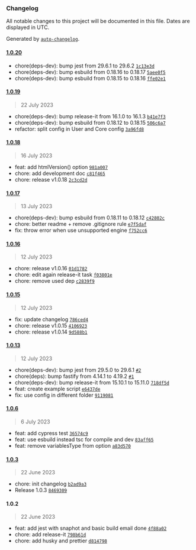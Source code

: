 ### Changelog

All notable changes to this project will be documented in this file. Dates are displayed in UTC.

Generated by [`auto-changelog`](https://github.com/CookPete/auto-changelog).

#### [1.0.20](https://github.com/multivoltage/marilena/compare/1.0.19...1.0.20)

- chore(deps-dev): bump jest from 29.6.1 to 29.6.2 [`1c13e3d`](https://github.com/multivoltage/marilena/commit/1c13e3d454249f47c19a8b506e149b5b4fa3737f)
- chore(deps-dev): bump esbuild from 0.18.16 to 0.18.17 [`5aee0f5`](https://github.com/multivoltage/marilena/commit/5aee0f593c40165cb010447629bf571c5d6a8174)
- chore(deps-dev): bump esbuild from 0.18.15 to 0.18.16 [`ffe02e1`](https://github.com/multivoltage/marilena/commit/ffe02e1811150b33272e855c8408a61d2af1eff6)

#### [1.0.19](https://github.com/multivoltage/marilena/compare/1.0.18...1.0.19)

> 22 July 2023

- chore(deps-dev): bump release-it from 16.1.0 to 16.1.3 [`b41e7f3`](https://github.com/multivoltage/marilena/commit/b41e7f328480a09f7363536bf98996f33dc38365)
- chore(deps-dev): bump esbuild from 0.18.12 to 0.18.15 [`506c6a7`](https://github.com/multivoltage/marilena/commit/506c6a7461faceaf502115317e9d1d9676dd749e)
- refactor: split config in User and Core config [`3a96fd8`](https://github.com/multivoltage/marilena/commit/3a96fd8411198aecbcb12bc5fa5a9926c9557195)

#### [1.0.18](https://github.com/multivoltage/marilena/compare/1.0.17...1.0.18)

> 16 July 2023

- feat: add htmlVersion() option [`981a007`](https://github.com/multivoltage/marilena/commit/981a00753d89e639bc31185fc7277337af14d17b)
- chore: add development doc [`c81f465`](https://github.com/multivoltage/marilena/commit/c81f465008f931861f5205a921b3fc649518c58d)
- chore: release v1.0.18 [`2c3cd2d`](https://github.com/multivoltage/marilena/commit/2c3cd2d90976f6e753847c3e3121bb0e53b1da8e)

#### [1.0.17](https://github.com/multivoltage/marilena/compare/1.0.16...1.0.17)

> 13 July 2023

- chore(deps-dev): bump esbuild from 0.18.11 to 0.18.12 [`c42802c`](https://github.com/multivoltage/marilena/commit/c42802c6430c6d69e4b077a1ed14a5cce6c44593)
- chore: better readme + remove .gitignore rule [`e7f5daf`](https://github.com/multivoltage/marilena/commit/e7f5daff4ddc82acedfb167af86189fbb5bafb53)
- fix: throw error when use unsupported engine [`f752cc6`](https://github.com/multivoltage/marilena/commit/f752cc606f70138b9a2418165b50ab0b69508c73)

#### [1.0.16](https://github.com/multivoltage/marilena/compare/1.0.15...1.0.16)

> 12 July 2023

- chore: release v1.0.16 [`01d1782`](https://github.com/multivoltage/marilena/commit/01d17820c3297c9e56b76a0e870b231eb205f611)
- chore: edit again release-it task [`f03801e`](https://github.com/multivoltage/marilena/commit/f03801e57512da41d7d76dd5f217483d6feb504b)
- chore: remove used dep [`c2839f9`](https://github.com/multivoltage/marilena/commit/c2839f9eccf6455d1ad1c5dd62b0e724b17bd9e2)

#### [1.0.15](https://github.com/multivoltage/marilena/compare/1.0.13...1.0.15)

> 12 July 2023

- fix: update changelog [`786ced4`](https://github.com/multivoltage/marilena/commit/786ced4823d9e351ed64bfdbf9539eaa2a8f0403)
- chore: release v1.0.15 [`4106923`](https://github.com/multivoltage/marilena/commit/4106923e5eb17207c626161d9748e51c45228b05)
- chore: release v1.0.14 [`9d588b1`](https://github.com/multivoltage/marilena/commit/9d588b1b38a9024c1ca6626f2a446c10a654f067)

#### [1.0.13](https://github.com/multivoltage/marilena/compare/1.0.6...1.0.13)

> 12 July 2023

- chore(deps-dev): bump jest from 29.5.0 to 29.6.1 [`#2`](https://github.com/multivoltage/marilena/pull/2)
- chore(deps): bump fastify from 4.14.1 to 4.19.2 [`#1`](https://github.com/multivoltage/marilena/pull/1)
- chore(deps-dev): bump release-it from 15.10.1 to 15.11.0 [`718df5d`](https://github.com/multivoltage/marilena/commit/718df5d5735fd02212c37eb36e06e86a6dd820e2)
- feat: create example script [`e6437de`](https://github.com/multivoltage/marilena/commit/e6437de93b09b3479cbc93968fc6231210e4d149)
- fix: use config in different folder [`9119081`](https://github.com/multivoltage/marilena/commit/911908182ca2cb397fa573dfefc7d5d2b6be77c8)

#### [1.0.6](https://github.com/multivoltage/marilena/compare/1.0.3...1.0.6)

> 6 July 2023

- feat: add cypress test [`36574c9`](https://github.com/multivoltage/marilena/commit/36574c9966dac3f7e590ccc028747e0915226dc8)
- feat: use esbuild instead tsc for compile and dev [`83aff65`](https://github.com/multivoltage/marilena/commit/83aff659246db7fd711ca6ae59e679621ccdb88e)
- feat: remove variablesType from option [`a83d570`](https://github.com/multivoltage/marilena/commit/a83d570210356d75b7ab5081bb7d2293a2b2c550)

#### [1.0.3](https://github.com/multivoltage/marilena/compare/1.0.2...1.0.3)

> 22 June 2023

- chore: init changelog [`b2ad9a3`](https://github.com/multivoltage/marilena/commit/b2ad9a36648e95c21e3ff95f715422345fc92078)
- Release 1.0.3 [`8469309`](https://github.com/multivoltage/marilena/commit/846930933b242db5a46e32297f9eb83e4672b3c4)

#### 1.0.2

> 22 June 2023

- feat: add jest with snaphot and basic build email done [`4f88a02`](https://github.com/multivoltage/marilena/commit/4f88a02a2bf60b1928b0278f27ba43875c618244)
- chore: add release-it [`798b61d`](https://github.com/multivoltage/marilena/commit/798b61d2637686fbd48e36e748830f56aaa81384)
- chore: add husky and prettier [`d814798`](https://github.com/multivoltage/marilena/commit/d81479867feca65dbc3ce2f96870ec1c43777f9d)
